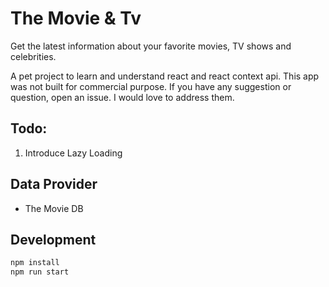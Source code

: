 # The Movie & Tv

Get the latest information about your favorite movies, TV shows and celebrities.

A pet project to learn and understand react and react context api. This app was not built for commercial purpose. If you have any suggestion or question, open an issue. I would love to address them.

## Todo:

1. Introduce Lazy Loading

## Data Provider

- The Movie DB

## Development

```bash
npm install
npm run start
```
